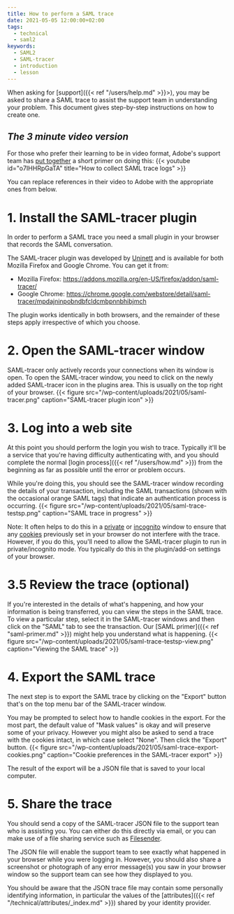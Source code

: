 ```yaml
---
title: How to perform a SAML trace
date: 2021-05-05 12:00:00+02:00
tags:
  - technical
  - saml2
keywords:
  - SAML2
  - SAML-tracer
  - introduction
  - lesson
---
```


When asking for [support]({{< ref "/users/help.md" >}}>), you may be asked to share a SAML trace to assist the support team in understanding your problem. This document gives step-by-step instructions on how to create one.
<!--more-->

## _The 3 minute video version_

For those who prefer their learning to be in video format, Adobe's support team has [put together](https://helpx.adobe.com/enterprise/kb/perform-a-saml-trace.html) a short primer on doing this:
{{< youtube id="o7IHHRpGaTA" title="How to collect SAML trace logs" >}}

You can replace references in their video to Adobe with the appropriate ones from below.

# 1. Install the SAML-tracer plugin

In order to perform a SAML trace you need a small plugin in your browser that records the SAML conversation.

The SAML-tracer plugin was developed by [Uninett](https://www.uninett.no/en) and is available for both Mozilla Firefox and Google Chrome. You can get it from:

* Mozilla Firefox: https://addons.mozilla.org/en-US/firefox/addon/saml-tracer/
* Google Chrome: https://chrome.google.com/webstore/detail/saml-tracer/mpdajninpobndbfcldcmbpnnbhibjmch

The plugin works identically in both browsers, and the remainder of these steps apply irrespective of which you choose.

# 2. Open the SAML-tracer window

SAML-tracer only actively records your connections when its window is open. To open the SAML-tracer window, you need to click on the newly added SAML-tracer icon in the plugins area. This is usually on the top right of your browser.
{{< figure src="/wp-content/uploads/2021/05/saml-tracer.png" caption="SAML-tracer plugin icon" >}}

# 3. Log into a web site

At this point you should perform the login you wish to trace. Typically it'll be a service that you're having difficulty authenticating with, and you should complete the normal [login process]({{< ref "/users/how.md" >}}) from the beginning as far as possible until the error or problem occurs.

While you're doing this, you should see the SAML-tracer window recording the details of your transaction, including the SAML transactions (shown with the occasional orange SAML tags) that indicate an authentication process is occurring.
{{< figure src="/wp-content/uploads/2021/05/saml-trace-testsp.png" caption="SAML trace in progress" >}}

Note: It often helps to do this in a [private](https://support.mozilla.org/en-US/kb/private-browsing-use-firefox-without-history) or [incognito](https://support.google.com/chrome/answer/95464) window to ensure that any [cookies](https://iziko.safire.ac.za/module.php/safire/forgetme) previously set in your browser do not interfere with the trace. However, if you do this, you'll need to allow the SAML-tracer plugin to run in private/incognito mode. You typically do this in the plugin/add-on settings of your browser.

# 3.5 Review the trace (optional)

If you're interested in the details of what's happening, and how your information is being transferred, you can view the steps in the SAML trace. To view a particular step, select it in the SAML-tracer windows and then click on the "SAML" tab to see the transaction. Our [SAML primer]({{< ref "saml-primer.md" >}}) might help you understand what is happening.
{{< figure src="/wp-content/uploads/2021/05/saml-trace-testsp-view.png" caption="Viewing the SAML trace" >}}

# 4. Export the SAML trace

The next step is to export the SAML trace by clicking on the "Export" button that's on the top menu bar of the SAML-tracer window.

You may be prompted to select how to handle cookies in the export. For the most part, the default value of "Mask values" is okay and will preserve some of your privacy. However you might also be asked to send a trace with the cookies intact, in which case select "None". Then click the "Export" button.
{{< figure src="/wp-content/uploads/2021/05/saml-trace-export-cookies.png" caption="Cookie preferences in the SAML-tracer export" >}}

The result of the export will be a JSON file that is saved to your local computer.

# 5. Share the trace

You should send a copy of the SAML-tracer JSON file to the support tean who is assisting you. You can either do this directly via email, or you can make use of a file sharing service such as [Filesender](https://filesender.sanren.ac.za/).

The JSON file will enable the support team to see exactly what happened in your browser while you were logging in. However, you should also share a screenshot or photograph of any error message(s) you saw in your browser window so the support team can see how they displayed to you.

You should be aware that the JSON trace file may contain some personally identifying information, in particular the values of the [attributes]({{< ref "/technical/attributes/_index.md" >}}) shared by your identity provider.
